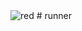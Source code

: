 <img class="badge-img" src="https://img.shields.io/badge/build-faild-red.svg?longCache=true" alt="red">
# runner
